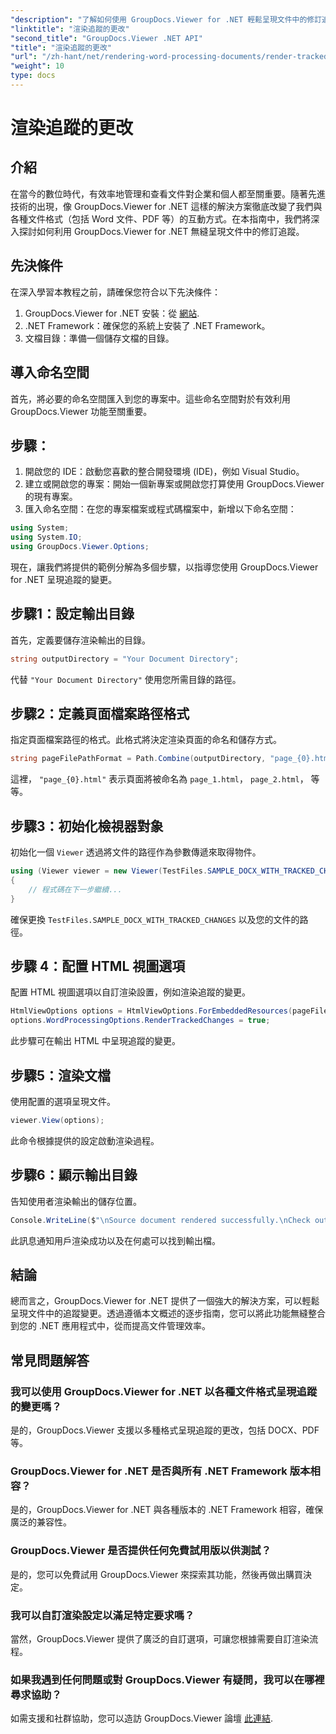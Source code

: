 ```yaml
---
"description": "了解如何使用 GroupDocs.Viewer for .NET 輕鬆呈現文件中的修訂追蹤。提升您的文件管理效率。"
"linktitle": "渲染追蹤的更改"
"second_title": "GroupDocs.Viewer .NET API"
"title": "渲染追蹤的更改"
"url": "/zh-hant/net/rendering-word-processing-documents/render-tracked-changes/"
"weight": 10
type: docs
---
```

# 渲染追蹤的更改

## 介紹
在當今的數位時代，有效率地管理和查看文件對企業和個人都至關重要。隨著先進技術的出現，像 GroupDocs.Viewer for .NET 這樣的解決方案徹底改變了我們與各種文件格式（包括 Word 文件、PDF 等）的互動方式。在本指南中，我們將深入探討如何利用 GroupDocs.Viewer for .NET 無縫呈現文件中的修訂追蹤。
## 先決條件
在深入學習本教程之前，請確保您符合以下先決條件：
1. GroupDocs.Viewer for .NET 安裝：從 [網站](https://releases。groupdocs.com/viewer/net/).
2. .NET Framework：確保您的系統上安裝了 .NET Framework。
3. 文檔目錄：準備一個儲存文檔的目錄。

## 導入命名空間
首先，將必要的命名空間匯入到您的專案中。這些命名空間對於有效利用 GroupDocs.Viewer 功能至關重要。
## 步驟：
1. 開啟您的 IDE：啟動您喜歡的整合開發環境 (IDE)，例如 Visual Studio。
2. 建立或開啟您的專案：開始一個新專案或開啟您打算使用 GroupDocs.Viewer 的現有專案。
3. 匯入命名空間：在您的專案檔案或程式碼檔案中，新增以下命名空間：
```csharp
using System;
using System.IO;
using GroupDocs.Viewer.Options;
```

現在，讓我們將提供的範例分解為多個步驟，以指導您使用 GroupDocs.Viewer for .NET 呈現追蹤的變更。
## 步驟1：設定輸出目錄
首先，定義要儲存渲染輸出的目錄。
```csharp
string outputDirectory = "Your Document Directory";
```
代替 `"Your Document Directory"` 使用您所需目錄的路徑。
## 步驟2：定義頁面檔案路徑格式
指定頁面檔案路徑的格式。此格式將決定渲染頁面的命名和儲存方式。
```csharp
string pageFilePathFormat = Path.Combine(outputDirectory, "page_{0}.html");
```
這裡， `"page_{0}.html"` 表示頁面將被命名為 `page_1.html`， `page_2.html`， 等等。
## 步驟3：初始化檢視器對象
初始化一個 `Viewer` 透過將文件的路徑作為參數傳遞來取得物件。
```csharp
using (Viewer viewer = new Viewer(TestFiles.SAMPLE_DOCX_WITH_TRACKED_CHANGES))
{
    // 程式碼在下一步繼續...
}
```
確保更換 `TestFiles.SAMPLE_DOCX_WITH_TRACKED_CHANGES` 以及您的文件的路徑。
## 步驟 4：配置 HTML 視圖選項
配置 HTML 視圖選項以自訂渲染設置，例如渲染追蹤的變更。
```csharp
HtmlViewOptions options = HtmlViewOptions.ForEmbeddedResources(pageFilePathFormat);
options.WordProcessingOptions.RenderTrackedChanges = true;
```
此步驟可在輸出 HTML 中呈現追蹤的變更。
## 步驟5：渲染文檔
使用配置的選項呈現文件。
```csharp
viewer.View(options);
```
此命令根據提供的設定啟動渲染過程。
## 步驟6：顯示輸出目錄
告知使用者渲染輸出的儲存位置。
```csharp
Console.WriteLine($"\nSource document rendered successfully.\nCheck output in {outputDirectory}.");
```
此訊息通知用戶渲染成功以及在何處可以找到輸出檔。

## 結論
總而言之，GroupDocs.Viewer for .NET 提供了一個強大的解決方案，可以輕鬆呈現文件中的追蹤變更。透過遵循本文概述的逐步指南，您可以將此功能無縫整合到您的 .NET 應用程式中，從而提高文件管理效率。
## 常見問題解答
### 我可以使用 GroupDocs.Viewer for .NET 以各種文件格式呈現追蹤的變更嗎？
是的，GroupDocs.Viewer 支援以多種格式呈現追蹤的更改，包括 DOCX、PDF 等。
### GroupDocs.Viewer for .NET 是否與所有 .NET Framework 版本相容？
是的，GroupDocs.Viewer for .NET 與各種版本的 .NET Framework 相容，確保廣泛的兼容性。
### GroupDocs.Viewer 是否提供任何免費試用版以供測試？
是的，您可以免費試用 GroupDocs.Viewer 來探索其功能，然後再做出購買決定。
### 我可以自訂渲染設定以滿足特定要求嗎？
當然，GroupDocs.Viewer 提供了廣泛的自訂選項，可讓您根據需要自訂渲染流程。
### 如果我遇到任何問題或對 GroupDocs.Viewer 有疑問，我可以在哪裡尋求協助？
如需支援和社群協助，您可以造訪 GroupDocs.Viewer 論壇 [此連結](https://forum。groupdocs.com/c/viewer/9).